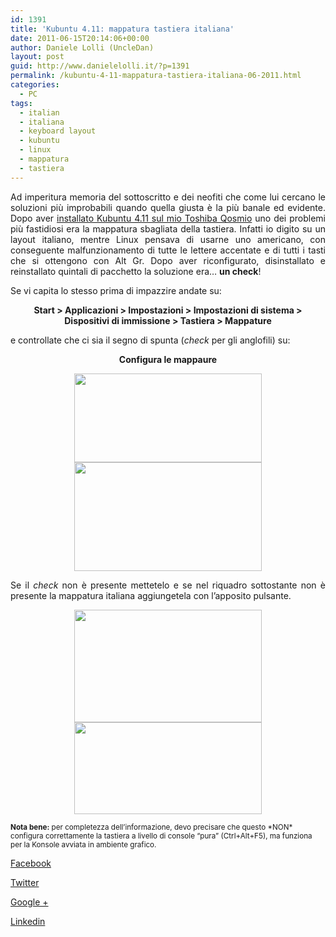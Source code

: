 ```yaml
---
id: 1391
title: 'Kubuntu 4.11: mappatura tastiera italiana'
date: 2011-06-15T20:14:06+00:00
author: Daniele Lolli (UncleDan)
layout: post
guid: http://www.danielelolli.it/?p=1391
permalink: /kubuntu-4-11-mappatura-tastiera-italiana-06-2011.html
categories:
  - PC
tags:
  - italian
  - italiana
  - keyboard layout
  - kubuntu
  - linux
  - mappatura
  - tastiera
---
```

<p style="text-align: justify;">
  Ad imperitura memoria del sottoscritto e dei neofiti che come lui cercano le soluzioni più improbabili quando quella giusta è la più banale ed evidente. Dopo aver <a title="Kubuntu 4.11: prima impressione… sconvolgente!" href="http://www.danielelolli.it/2011/06/kubuntu-4-11-prima-impressione-sconvolgente/">installato Kubuntu 4.11 sul mio Toshiba Qosmio</a> uno dei problemi più fastidiosi era la mappatura sbagliata della tastiera. Infatti io digito su un layout italiano, mentre Linux pensava di usarne uno americano, con conseguente malfunzionamento di tutte le lettere accentate e di tutti i tasti che si ottengono con Alt Gr. Dopo aver riconfigurato, disinstallato e reinstallato quintali di pacchetto la soluzione era&#8230; <strong>un check</strong>!
</p>

<p style="text-align: justify;">
  Se vi capita lo stesso prima di impazzire andate su:
</p>

<p style="text-align: center;">
  <strong>Start > Applicazioni > Impostazioni > Impostazioni di sistema > Dispositivi di immissione > Tastiera > Mappature</strong>
</p>

<p style="text-align: justify;">
  e controllate che ci sia il segno di spunta (<em>check</em> per gli anglofili) su:
</p>

<p style="text-align: center;">
  <strong>Configura le mappaure</strong>
</p>

<p style="text-align: center;">
  <strong><a title="kubuntu-4-11-selezione-tastiera-1" href="http://www.danielelolli.it/wp-content/uploads/2011/06/kubuntu-4-11-selezione-tastiera-1.png" target="_blank"><img class="alignnone size-medium wp-image-1392" title="kubuntu-4-11-selezione-tastiera-1" src="http://www.danielelolli.it/wp-content/uploads/2011/06/kubuntu-4-11-selezione-tastiera-1-300x142.png" alt="" width="300" height="142" srcset="https://www.danielelolli.it/wp-content/uploads/2011/06/kubuntu-4-11-selezione-tastiera-1-300x142.png 300w, https://www.danielelolli.it/wp-content/uploads/2011/06/kubuntu-4-11-selezione-tastiera-1.png 960w" sizes="(max-width: 300px) 100vw, 300px" /></a> <a title="kubuntu-4-11-selezione-tastiera-2" href="http://www.danielelolli.it/wp-content/uploads/2011/06/kubuntu-4-11-selezione-tastiera-2.png" target="_blank"><img class="alignnone size-medium wp-image-1393" title="kubuntu-4-11-selezione-tastiera-2" src="http://www.danielelolli.it/wp-content/uploads/2011/06/kubuntu-4-11-selezione-tastiera-2-300x174.png" alt="" width="300" height="174" srcset="https://www.danielelolli.it/wp-content/uploads/2011/06/kubuntu-4-11-selezione-tastiera-2-300x174.png 300w, https://www.danielelolli.it/wp-content/uploads/2011/06/kubuntu-4-11-selezione-tastiera-2.png 960w" sizes="(max-width: 300px) 100vw, 300px" /></a><br /> </strong>
</p>

<p style="text-align: justify;">
  Se il <em>check</em> non è presente mettetelo e se nel riquadro sottostante non è presente la mappatura italiana aggiungetela con l&#8217;apposito pulsante.
</p>

<p style="text-align: center;">
  <a title="kubuntu-4-11-selezione-tastiera-3a" href="http://www.danielelolli.it/wp-content/uploads/2011/06/kubuntu-4-11-selezione-tastiera-3a.png" target="_blank"><img class="alignnone size-medium wp-image-1396" title="kubuntu-4-11-selezione-tastiera-3a" src="http://www.danielelolli.it/wp-content/uploads/2011/06/kubuntu-4-11-selezione-tastiera-3a-300x180.png" alt="" width="300" height="180" srcset="https://www.danielelolli.it/wp-content/uploads/2011/06/kubuntu-4-11-selezione-tastiera-3a-300x180.png 300w, https://www.danielelolli.it/wp-content/uploads/2011/06/kubuntu-4-11-selezione-tastiera-3a.png 960w" sizes="(max-width: 300px) 100vw, 300px" /></a> <a title="kubuntu-4-11-selezione-tastiera-3b" href="http://www.danielelolli.it/wp-content/uploads/2011/06/kubuntu-4-11-selezione-tastiera-3b.png" target="_blank"><img class="alignnone size-medium wp-image-1397" title="kubuntu-4-11-selezione-tastiera-3b" src="http://www.danielelolli.it/wp-content/uploads/2011/06/kubuntu-4-11-selezione-tastiera-3b-300x147.png" alt="" width="300" height="147" srcset="https://www.danielelolli.it/wp-content/uploads/2011/06/kubuntu-4-11-selezione-tastiera-3b-300x147.png 300w, https://www.danielelolli.it/wp-content/uploads/2011/06/kubuntu-4-11-selezione-tastiera-3b.png 505w" sizes="(max-width: 300px) 100vw, 300px" /></a>
</p>

<p style="text-align: left;">
  <small><strong>Nota bene:</strong> per completezza dell&#8217;informazione, devo precisare che questo *NON* configura correttamente la tastiera a livello di console &#8220;pura&#8221; (Ctrl+Alt+F5), ma funziona per la Konsole avviata in ambiente grafico.</small>
</p>

<div class="container_share">
  <a href="http://www.facebook.com/sharer.php?u=http://www.danielelolli.it/kubuntu-4-11-mappatura-tastiera-italiana-06-2011.html&t=Kubuntu 4.11: mappatura tastiera italiana" target="_blank" class="button_purab_share facebook"><span><i class="icon-facebook"></i></span>
  
  <p>
    Facebook
  </p></a> 
  
  <a href="http://twitter.com/share?url=http://www.danielelolli.it/kubuntu-4-11-mappatura-tastiera-italiana-06-2011.html&text=Kubuntu 4.11: mappatura tastiera italiana" target="_blank" class="button_purab_share twitter"><span><i class="icon-twitter"></i></span>
  
  <p>
    Twitter
  </p></a> 
  
  <a href="https://plus.google.com/share?url=http://www.danielelolli.it/kubuntu-4-11-mappatura-tastiera-italiana-06-2011.html" target="_blank" class="button_purab_share google-plus"><span><i class="icon-google-plus"></i></span>
  
  <p>
    Google +
  </p></a> 
  
  <a href="http://www.linkedin.com/shareArticle?mini=true&url=http://www.danielelolli.it/kubuntu-4-11-mappatura-tastiera-italiana-06-2011.html&title=Kubuntu 4.11: mappatura tastiera italiana" target="_blank" class="button_purab_share linkedin"><span><i class="icon-linkedin"></i></span>
  
  <p>
    Linkedin
  </p></a>
</div>